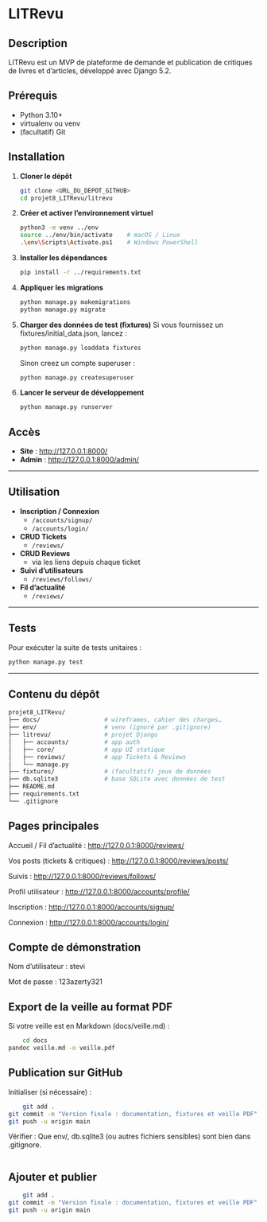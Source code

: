 # LITRevu

## Description
LITRevu est un MVP de plateforme de demande et publication de critiques de livres et d’articles, développé avec Django 5.2.

## Prérequis
- Python 3.10+  
- virtualenv ou venv  
- (facultatif) Git  

## Installation

1. **Cloner le dépôt**
   ```bash
   git clone <URL_DU_DEPOT_GITHUB>
   cd projet8_LITRevu/litrevu
    ```

2. **Créer et activer l’environnement virtuel**
     ```bash
    python3 -m venv ../env
    source ../env/bin/activate    # macOS / Linux
    .\env\Scripts\Activate.ps1    # Windows PowerShell
      ```

3. **Installer les dépendances**
    ```bash
   pip install -r ../requirements.txt
   ```

4. **Appliquer les migrations**
    ```bash
   python manage.py makemigrations
   python manage.py migrate
   ```

5. **Charger des données de test (fixtures)**
        Si vous fournissez un fixtures/initial_data.json, lancez :
    ```bash
   python manage.py loaddata fixtures
   ```
   Sinon creez un compte superuser :
    ```bash
   python manage.py createsuperuser
     ```
6. **Lancer le serveur de développement**
    ```bash
   python manage.py runserver

   ```

## Accès

- **Site** : http://127.0.0.1:8000/  
- **Admin** : http://127.0.0.1:8000/admin/  

---

## Utilisation

- **Inscription / Connexion**  
  - `/accounts/signup/`  
  - `/accounts/login/`  
- **CRUD Tickets**  
  - `/reviews/`  
- **CRUD Reviews**  
  - via les liens depuis chaque ticket  
- **Suivi d’utilisateurs**  
  - `/reviews/follows/`  
- **Fil d’actualité**  
  - `/reviews/`  

---

## Tests

Pour exécuter la suite de tests unitaires :

```bash
python manage.py test
   ```
---

## Contenu du dépôt
```bash
projet8_LITRevu/
├── docs/                  # wireframes, cahier des charges…
├── env/                   # venv (ignoré par .gitignore)
├── litrevu/               # projet Django
│   ├── accounts/          # app auth
│   ├── core/              # app UI statique
│   ├── reviews/           # app Tickets & Reviews
│   └── manage.py
├── fixtures/              # (facultatif) jeux de données
├── db.sqlite3             # base SQLite avec données de test
├── README.md
├── requirements.txt
└── .gitignore

   ```

## Pages principales

Accueil / Fil d’actualité : http://127.0.0.1:8000/reviews/

Vos posts (tickets & critiques) : http://127.0.0.1:8000/reviews/posts/

Suivis : http://127.0.0.1:8000/reviews/follows/

Profil utilisateur : http://127.0.0.1:8000/accounts/profile/

Inscription : http://127.0.0.1:8000/accounts/signup/

Connexion : http://127.0.0.1:8000/accounts/login/

## Compte de démonstration

Nom d’utilisateur : stevi

Mot de passe : 123azerty321


## Export de la veille au format PDF
Si votre veille est en Markdown (docs/veille.md) :

```bash
    cd docs
pandoc veille.md -o veille.pdf
   ```

## Publication sur GitHub
Initialiser (si nécessaire) :
```bash
    git add .
git commit -m "Version finale : documentation, fixtures et veille PDF"
git push -u origin main

   ```
Vérifier : Que env/, db.sqlite3 (ou autres fichiers sensibles) sont bien dans .gitignore.

```bash
   ```
## Ajouter et publier 
```bash
    git add .
git commit -m "Version finale : documentation, fixtures et veille PDF"
git push -u origin main

   ```

```bash
   ```